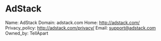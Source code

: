
# AdStack

Name: AdStack
Domain: adstack.com
Home: http://adstack.com/
Privacy_policy: http://adstack.com/privacy/
Email: support@adstack.com
Owned_by: TellApart
